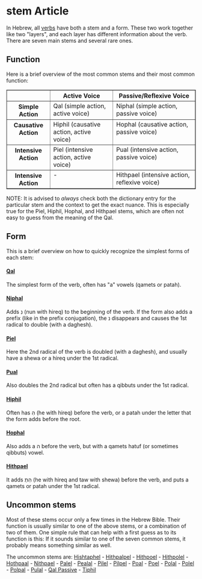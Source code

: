 # stem Article

In Hebrew, all [verbs](https://git.door43.org/Door43/en-uhg/src/master/content/verb/02.md) have both a stem and a form. These two work together like two "layers", and each layer has different information about the verb.
There are seven main stems and several rare ones.

## Function
Here is a brief overview of the most common stems and their most common function:
<table border="1" class="docutils">
<tbody valign="top">
<tr class="row-odd"><td></td><th>Active Voice</th><th>Passive/Reflexive Voice</th>
</tr>
<tr class="row-even"><th>Simple Action</th><td>Qal (simple action, active voice)</td><td>Niphal (simple action, passive voice)</td>
</tr>
<tr class="row-odd"><th>Causative Action</th><td>Hiphil (causative action, active voice)</td><td>Hophal (causative action, passive voice)</td>
</tr>
<tr class="row-even"><th>Intensive Action</th><td>Piel (intensive action, active voice)</td><td>Pual (intensive action, passive voice)</td>
</tr>
<tr class="row-odd"><th>Intensive Action</th><td>-</td><td>Hithpael (intensive action, reflexive voice)</td>
</tr>
</tbody>
</table>

NOTE: It is advised to *always* check both the dictionary entry for the particular stem and the context to get the exact nuance. This is especially true for the Piel, Hiphil, Hophal, and Hithpael stems, which are often not easy to guess from the meaning of the Qal.

## Form
This is a brief overview on how to quickly recognize the simplest forms of each stem:

#### [Qal](https://git.door43.org/Door43/en-uhg/src/master/content/stem_qal/02.md)
The simplest form of the verb, often has "a" vowels (qamets or patah).

#### [Niphal](https://git.door43.org/Door43/en-uhg/src/master/content/stem_niphal/02.md)
Adds נִ (nun with hireq) to the beginning of the verb. If the form also adds a prefix (like in the prefix conjugation), the נ disappears and causes the 1st radical to double (with a daghesh).

#### [Piel](https://git.door43.org/Door43/en-uhg/src/master/content/stem_piel/02.md)
Here the 2nd radical of the verb is doubled (with a daghesh), and usually have a shewa or a hireq under the 1st radical.

#### [Pual](https://git.door43.org/Door43/en-uhg/src/master/content/stem_pual/02.md)
Also doubles the 2nd radical but often has a qibbuts under the 1st radical.

#### [Hiphil](https://git.door43.org/Door43/en-uhg/src/master/content/stem_hiphil/02.md)
Often has הִ (he with hireq) before the verb, or a patah under the letter that the form adds before the root.

#### [Hophal](https://git.door43.org/Door43/en-uhg/src/master/content/stem_hophal/02.md)
Also adds a ה before the verb, but with a qamets hatuf (or sometimes qibbuts) vowel.

#### [Hithpael](https://git.door43.org/Door43/en-uhg/src/master/content/stem_hithpael/02.md)
It adds הִתְ (he with hireq and taw with shewa) before the verb, and puts a qamets or patah under the 1st radical.

## Uncommon stems
Most of these stems occur only a few times in the Hebrew Bible. Their function is usually similar to one of the above stems, or a combination of two of them.
One simple rule that can help with a first guess as to its function is this: If it sounds similar to one of the seven common stems, it probably means something similar as well.

The uncommon stems are:
[Hishtaphel](https://git.door43.org/Door43/en-uhg/src/master/content/stem_hishtaphel/02.md) - [Hithpalpel](https://git.door43.org/Door43/en-uhg/src/master/content/stem_hithpalpel/02.md) - [Hithpoel](https://git.door43.org/Door43/en-uhg/src/master/content/stem_hithpoel/02.md) - [Hithpolel](https://git.door43.org/Door43/en-uhg/src/master/content/stem_hithpolel/02.md) - [Hothpaal](https://git.door43.org/Door43/en-uhg/src/master/content/stem_hothpaal/02.md) - [Nithpael](https://git.door43.org/Door43/en-uhg/src/master/content/stem_nithpael/02.md) - [Palel](https://git.door43.org/Door43/en-uhg/src/master/content/stem_palel/02.md) - [Pealal](https://git.door43.org/Door43/en-uhg/src/master/content/stem_pealal/02.md) - [Pilel](https://git.door43.org/Door43/en-uhg/src/master/content/stem_pilel/02.md) - [Pilpel](https://git.door43.org/Door43/en-uhg/src/master/content/stem_pilpel/02.md) - [Poal](https://git.door43.org/Door43/en-uhg/src/master/content/stem_poal/02.md) - [Poel](https://git.door43.org/Door43/en-uhg/src/master/content/stem_poel/02.md) - [Polal](https://git.door43.org/Door43/en-uhg/src/master/content/stem_polal/02.md) - [Polel](https://git.door43.org/Door43/en-uhg/src/master/content/stem_polel/02.md) - [Polpal](https://git.door43.org/Door43/en-uhg/src/master/content/stem_polpal/02.md) - [Pulal](https://git.door43.org/Door43/en-uhg/src/master/content/stem_pulal/02.md) - [Qal Passive](https://git.door43.org/Door43/en-uhg/src/master/content/stem_qal_passive/02.md) - [Tiphil](https://git.door43.org/Door43/en-uhg/src/master/content/stem_tiphil/02.md)